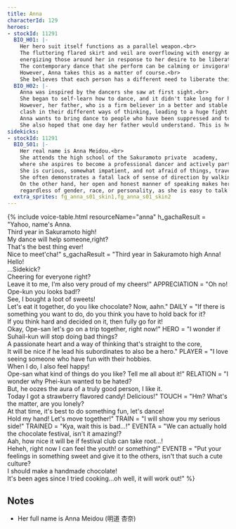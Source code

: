 ```yaml
---
title: Anna
characterId: 129
heroes:
- stockId: 11291
  BIO_H01: |-
    Her hero suit itself functions as a parallel weapon.<br>
    The fluttering flared skirt and veil are overflowing with energy and have the effect of 
    energizing those around her in response to her desire to be liberated.<br>
    The contemporary dance that she perform can be calming or invigorating, the effect changes depending on the person who see it.<br>
    However, Anna takes this as a matter of course.<br> 
    She believes that each person has a different need to liberate their own feelings.
  BIO_H02: |-
    Anna was inspired by the dancers she saw at first sight.<br>
    She began to self-learn how to dance, and it didn't take long for her to get the hang of it.<br>
    However, her father, who is a firm believer in a better and stable life, and Anna, who is a dreamer and runs after her dreams, 
    clash in their different ways of thinking, leading to a huge fight that makes her ran out of the house.<br>
    Anna wants to bring dance to people who have been suppressed and tell them that it is okay to be free.<br>
    She also hoped that one day her father would understand. This is her secret wish, almost like a prayer.
sidekicks:
- stockId: 11291
  BIO_S01: |-
    Her real name is Anna Meidou.<br> 
    She attends the high school of the Sakuramoto private  academy, 
    where she aspires to become a professional dancer and actively participates in the activities of the dance club.<br>
    She is curious, somewhat impatient, and not afraid of things, traveling with her body to unfamiliar planets and cities.<br>
    She often demonstrates a fatal lack of sense of direction by walking around without looking at a map and eventually getting lost.<br>
    On the other hand, her open and honest manner of speaking makes her popular among her classmates, 
    regardless of gender, race, or personality, as she is easy to talk to.
  extra_sprites: fg_anna_s01_skin1,fg_anna_s01_skin2
---
```


{% include voice-table.html resourceName="anna"
h_gachaResult = "Yahoo, name's Anna.<br>Third year in Sakuramoto high!<br>My dance will help someone,right?<br>That's the best thing ever!<br>Nice to meet'cha!"
s_gachaResult = "Third year in Sakuramoto high Anna! Hello!<br>…Sidekick?<br>Cheering for everyone right?<br>Leave it to me, I'm also very proud of my cheers!"
APPRECIATION = "Oh no! Ope-kun you looks bad!?<br>See, I bought a loot of sweets!<br>Let's eat it together, do you like chocolate? Now, aahn."
DAILY = "If there is something you want to do, do you think you have to hold back for it?<br>If you think hard and decided on it, then fully go for it!<br>Okay, Ope-san let's go on a trip together, right now!"
HERO = "I wonder if Suhail-kun will stop doing bad things?<br>A passionate heart and a way of thinking that's straight to the core,<br>It will be nice if he lead his subordinates to also be a hero."
PLAYER = "I love seeing someone who have fun with their hobbies.<br>When I do, I also feel happy!<br>Ope-san what kind of things do you like? Tell me all about it!"
RELATION = "I wonder why Phei-kun wanted to be hated?<br>But, he oozes the aura of a truly good person, I like it.<br>Today I got a strawberry flavored candy! Delicious!"
TOUCH = "Hm? What's the matter, are you lonely?<br>At that time, it's best to do something fun, let's dance!<br>Hold my hand! Let's move together!"
TRAIN = "I will show you my serious side!"
TRAINED = "Kya, wait this is bad…!"
EVENTA = "We can actually hold the chocolate festival, isn't it amazing!?<br>Aah, how nice it will be if festival club can take root…!<br>Heheh, right now I can feel the youth! or something!"
EVENTB = "Put your feelings in something sweet and give it to the others, isn't that such a cute culture?<br>I should make a handmade chocolate!<br>It's been ages since I tried cooking…oh well, it will work out!"
%}

## Notes

- Her full name is Anna Meidou (明道 杏奈)
